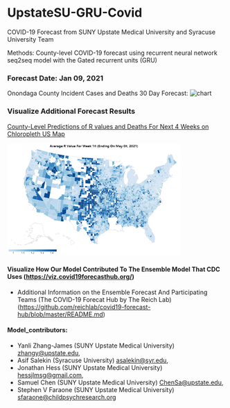 # UpstateSU-GRU-Covid
COVID-19 Forecast from SUNY Upstate Medical University and Syracuse University Team

Methods: County-level COVID-19 forecast using recurrent neural network seq2seq model with the Gated recurrent units (GRU)

### Forecast Date: Jan 09, 2021
  
  Onondaga County Incident Cases and Deaths 30 Day Forecast:
  <a >
 <img src="https://github.com/ylzhang29/UpstateSU-GRU-Covid/blob/main/Forecast/Onondaga_cases_deaths_0109.jpg" width="850" alt="chart">
</a>

### Visualize Additional Forecast Results

[County-Level Predictions of R values and Deaths For Next 4 Weeks on Chloropleth US Map](https://ylzhang29.github.io/UpstateSU-GRU-Covid)

[<img src="https://github.com/ylzhang29/UpstateSU-GRU-Covid/blob/main/docs/map-icon.png" width=400>](https://ylzhang29.github.io/UpstateSU-GRU-Covid)


#### Visualize How Our Model Contributed To The Ensemble Model That CDC Uses (https://viz.covid19forecasthub.org/)
   * Additional Information on the Ensemble Forecast And Participating Teams (The COVID-19 Forecat Hub by The Reich Lab) (https://github.com/reichlab/covid19-forecast-hub/blob/master/README.md)



#### Model_contributors: 
  * Yanli Zhang-James (SUNY Upstate Medical University) <zhangy@upstate.edu>, 
  * Asif Salekin (Syracuse University) <asalekin@syr.edu>, 
  * Jonathan Hess (SUNY Upstate Medical University) <hessjlmsg@gmail.com>, 
  * Samuel Chen (SUNY Upstate Medical University) <ChenSa@upstate.edu>, 
  * Stephen V Faraone (SUNY Upstate Medical University) <sfaraone@childpsychresearch.org>


